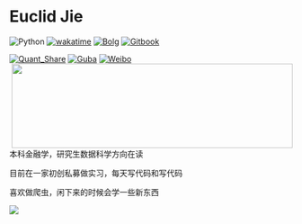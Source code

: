 # Euclid Jie

![Python](https://img.shields.io/badge/Python-3.10-brightgreen)
[![wakatime](https://wakatime.com/badge/user/b638b33f-0c9e-4408-b427-258fe0b24ad0.svg)](https://wakatime.com/@b638b33f-0c9e-4408-b427-258fe0b24ad0)
[![Bolg](https://img.shields.io/badge/EuclidJie-blog-black)](https://euclid-jie.github.io/)
[![Gitbook](https://img.shields.io/badge/EuclidJie-GitBook-blue)](https://euclid-jie.github.io/Euclidbooktry/)

[![Quant_Share](https://img.shields.io/badge/量化-QuantShare-black)](https://github.com/Euclid-Jie/Quant_Share)
[![Guba](https://img.shields.io/badge/数据采集-东财股吧-red)](https://github.com/Euclid-Jie/Euclidguba-search)
[![Weibo](https://img.shields.io/badge/数据采集-新浪微博-yellow)](https://github.com/Euclid-Jie/Euclidweibo-search)
<img align="right" src="https://github-readme-stats.vercel.app/api?username=euclid-jie&show_icons=true&icon_color=CE1D2D&text_color=718096&bg_color=ffffff&hide_title=true" width="500" height="150"/>

本科金融学，研究生数据科学方向在读

目前在一家初创私募做实习，每天写代码和写代码

喜欢做爬虫，闲下来的时候会学一些新东西

 

<img src="https://wakatime.com/share/@EuclidJie/3ab0fd1d-5883-4694-9bb0-6060557f367d.svg"/>
